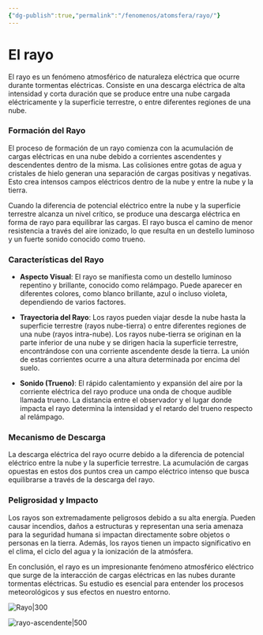 ```yaml
---
{"dg-publish":true,"permalink":"/fenomenos/atomsfera/rayo/"}
---
```


# El rayo

El rayo es un fenómeno atmosférico de naturaleza eléctrica que ocurre durante tormentas eléctricas. Consiste en una descarga eléctrica de alta intensidad y corta duración que se produce entre una nube cargada eléctricamente y la superficie terrestre, o entre diferentes regiones de una nube.

### Formación del Rayo

El proceso de formación de un rayo comienza con la acumulación de cargas eléctricas en una nube debido a corrientes ascendentes y descendentes dentro de la misma. Las colisiones entre gotas de agua y cristales de hielo generan una separación de cargas positivas y negativas. Esto crea intensos campos eléctricos dentro de la nube y entre la nube y la tierra.

Cuando la diferencia de potencial eléctrico entre la nube y la superficie terrestre alcanza un nivel crítico, se produce una descarga eléctrica en forma de rayo para equilibrar las cargas. El rayo busca el camino de menor resistencia a través del aire ionizado, lo que resulta en un destello luminoso y un fuerte sonido conocido como trueno.

### Características del Rayo

- **Aspecto Visual**: El rayo se manifiesta como un destello luminoso repentino y brillante, conocido como relámpago. Puede aparecer en diferentes colores, como blanco brillante, azul o incluso violeta, dependiendo de varios factores.

- **Trayectoria del Rayo**: Los rayos pueden viajar desde la nube hasta la superficie terrestre (rayos nube-tierra) o entre diferentes regiones de una nube (rayos intra-nube). Los rayos nube-tierra se originan en la parte inferior de una nube y se dirigen hacia la superficie terrestre, encontrándose con una corriente ascendente desde la tierra. La unión de estas corrientes ocurre a una altura determinada por encima del suelo.

- **Sonido (Trueno)**: El rápido calentamiento y expansión del aire por la corriente eléctrica del rayo produce una onda de choque audible llamada trueno. La distancia entre el observador y el lugar donde impacta el rayo determina la intensidad y el retardo del trueno respecto al relámpago.

### Mecanismo de Descarga

La descarga eléctrica del rayo ocurre debido a la diferencia de potencial eléctrico entre la nube y la superficie terrestre. La acumulación de cargas opuestas en estos dos puntos crea un campo eléctrico intenso que busca equilibrarse a través de la descarga del rayo.

### Peligrosidad y Impacto

Los rayos son extremadamente peligrosos debido a su alta energía. Pueden causar incendios, daños a estructuras y representan una seria amenaza para la seguridad humana si impactan directamente sobre objetos o personas en la tierra. Además, los rayos tienen un impacto significativo en el clima, el ciclo del agua y la ionización de la atmósfera.

En conclusión, el rayo es un impresionante fenómeno atmosférico eléctrico que surge de la interacción de cargas eléctricas en las nubes durante tormentas eléctricas. Su estudio es esencial para entender los procesos meteorológicos y sus efectos en nuestro entorno.

![Rayo|300](https://i.imgur.com/bwrwEG5.jpeg)

![rayo-ascendente|500](https://i.imgur.com/hePw6ig.png)
